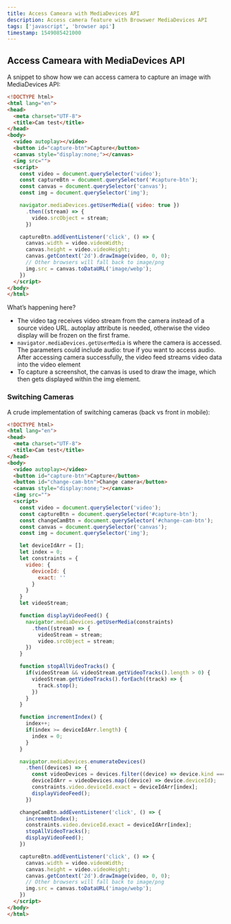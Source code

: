 ```yaml
---
title: Access Cameara with MediaDevices API
description: Access camera feature with Browswer MediaDevices API
tags: ['javascript', 'browser api']
timestamp: 1549085421000
---
```


## Access Cameara with MediaDevices API

A snippet to show how we can access camera to capture an image with MediaDevices API:

```html
<!DOCTYPE html>
<html lang="en">
<head>
  <meta charset="UTF-8">
  <title>Cam test</title>
</head>
<body>
  <video autoplay></video>
  <button id="capture-btn">Capture</button>
  <canvas style="display:none;"></canvas>
  <img src="">
  <script>
    const video = document.querySelector('video');
    const captureBtn = document.querySelector('#capture-btn');
    const canvas = document.querySelector('canvas');
    const img = document.querySelector('img');

    navigator.mediaDevices.getUserMedia({ video: true })
      .then((stream) => {
        video.srcObject = stream;
      })

    captureBtn.addEventListener('click', () => {
      canvas.width = video.videoWidth;
      canvas.height = video.videoHeight;
      canvas.getContext('2d').drawImage(video, 0, 0);
      // Other browsers will fall back to image/png
      img.src = canvas.toDataURL('image/webp');
    })
  </script>
</body>
</html>
```

What’s happening here?

* The video tag receives video stream from the camera instead of a source video URL. autoplay attribute is needed, otherwise the video display will be frozen on the first frame.
* `navigator.mediaDevices.getUserMedia` is where the camera is accessed. The parameters could include audio: true if you want to access audio. After accessing camera successfully, the video feed streams video data into the video element
* To capture a screenshot, the canvas is used to draw the image, which then gets displayed within the img element.

### Switching Cameras

A crude implementation of switching cameras (back vs front in mobile):

```html
<!DOCTYPE html>
<html lang="en">
<head>
  <meta charset="UTF-8">
  <title>Cam test</title>
</head>
<body>
  <video autoplay></video>
  <button id="capture-btn">Capture</button>
  <button id="change-cam-btn">Change camera</button>
  <canvas style="display:none;"></canvas>
  <img src="">
  <script>
    const video = document.querySelector('video');
    const captureBtn = document.querySelector('#capture-btn');
    const changeCamBtn = document.querySelector('#change-cam-btn');
    const canvas = document.querySelector('canvas');
    const img = document.querySelector('img');

    let deviceIdArr = [];
    let index = 0;
    let constraints = {
      video: {
        deviceId: {
          exact: ''
        }
      }
    }
    let videoStream;

    function displayVideoFeed() {
      navigator.mediaDevices.getUserMedia(constraints)
        .then((stream) => {
          videoStream = stream;
          video.srcObject = stream;
      })
    }

    function stopAllVideoTracks() {
      if(videoStream && videoStream.getVideoTracks().length > 0) {
        videoStream.getVideoTracks().forEach((track) => {
          track.stop();
        })
      }
    }

    function incrementIndex() {
      index++;
      if(index >= deviceIdArr.length) {
        index = 0;
      }
    }

    navigator.mediaDevices.enumerateDevices()
      .then((devices) => {
        const videoDevices = devices.filter((device) => device.kind === 'videoinput');
        deviceIdArr = videoDevices.map((device) => device.deviceId);
        constraints.video.deviceId.exact = deviceIdArr[index];
        displayVideoFeed();
      })

    changeCamBtn.addEventListener('click', () => {
      incrementIndex();
      constraints.video.deviceId.exact = deviceIdArr[index];
      stopAllVideoTracks();
      displayVideoFeed();
    })

    captureBtn.addEventListener('click', () => {
      canvas.width = video.videoWidth;
      canvas.height = video.videoHeight;
      canvas.getContext('2d').drawImage(video, 0, 0);
      // Other browsers will fall back to image/png
      img.src = canvas.toDataURL('image/webp');
    })
  </script>
</body>
</html>
```
